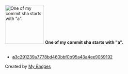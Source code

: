 <img src="https://github.com/my-badges/my-badges/blob/master/src/all-badges/abc-commit/a-commit.png?raw=true" alt="One of my commit sha starts with &quot;a&quot;." title="One of my commit sha starts with &quot;a&quot;." width="128">
<strong>One of my commit sha starts with &quot;a&quot;.</strong>
<br><br>

- <a href="https://github.com/adib-yg/web/commit/a3c291239a7778bd460bbf0b95a43a4ee9059192"><strong>a</strong>3c291239a7778bd460bbf0b95a43a4ee9059192</a>


Created by <a href="https://github.com/my-badges/my-badges">My Badges</a>
